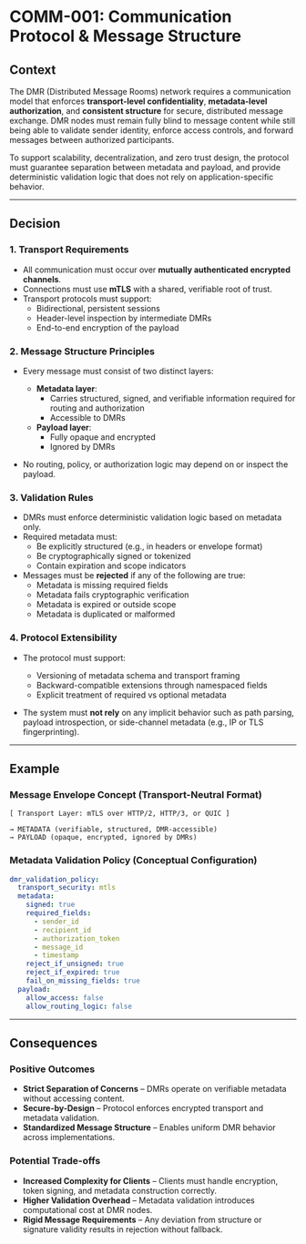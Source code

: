 # COMM-001: Communication Protocol & Message Structure

## Context

The DMR (Distributed Message Rooms) network requires a communication model that enforces **transport-level confidentiality**, **metadata-level authorization**, and **consistent structure** for secure, distributed message exchange. DMR nodes must remain fully blind to message content while still being able to validate sender identity, enforce access controls, and forward messages between authorized participants.

To support scalability, decentralization, and zero trust design, the protocol must guarantee separation between metadata and payload, and provide deterministic validation logic that does not rely on application-specific behavior.

---

## Decision

### 1. Transport Requirements

- All communication must occur over **mutually authenticated encrypted channels**.
- Connections must use **mTLS** with a shared, verifiable root of trust.
- Transport protocols must support:
  - Bidirectional, persistent sessions
  - Header-level inspection by intermediate DMRs
  - End-to-end encryption of the payload

### 2. Message Structure Principles

- Every message must consist of two distinct layers:
  - **Metadata layer**:
    - Carries structured, signed, and verifiable information required for routing and authorization
    - Accessible to DMRs
  - **Payload layer**:
    - Fully opaque and encrypted
    - Ignored by DMRs

- No routing, policy, or authorization logic may depend on or inspect the payload.

### 3. Validation Rules

- DMRs must enforce deterministic validation logic based on metadata only.
- Required metadata must:
  - Be explicitly structured (e.g., in headers or envelope format)
  - Be cryptographically signed or tokenized
  - Contain expiration and scope indicators
- Messages must be **rejected** if any of the following are true:
  - Metadata is missing required fields
  - Metadata fails cryptographic verification
  - Metadata is expired or outside scope
  - Metadata is duplicated or malformed

### 4. Protocol Extensibility

- The protocol must support:
  - Versioning of metadata schema and transport framing
  - Backward-compatible extensions through namespaced fields
  - Explicit treatment of required vs optional metadata

- The system must **not rely** on any implicit behavior such as path parsing, payload introspection, or side-channel metadata (e.g., IP or TLS fingerprinting).

---

## Example

### Message Envelope Concept (Transport-Neutral Format)

```text
[ Transport Layer: mTLS over HTTP/2, HTTP/3, or QUIC ]

→ METADATA (verifiable, structured, DMR-accessible)
→ PAYLOAD (opaque, encrypted, ignored by DMRs)
```

### Metadata Validation Policy (Conceptual Configuration)

```yaml
dmr_validation_policy:
  transport_security: mtls
  metadata:
    signed: true
    required_fields:
      - sender_id
      - recipient_id
      - authorization_token
      - message_id
      - timestamp
    reject_if_unsigned: true
    reject_if_expired: true
    fail_on_missing_fields: true
  payload:
    allow_access: false
    allow_routing_logic: false
```

---

## Consequences

### **Positive Outcomes**

- **Strict Separation of Concerns** – DMRs operate on verifiable metadata without accessing content.
- **Secure-by-Design** – Protocol enforces encrypted transport and metadata validation.
- **Standardized Message Structure** – Enables uniform DMR behavior across implementations.

### **Potential Trade-offs**

- **Increased Complexity for Clients** – Clients must handle encryption, token signing, and metadata construction correctly.
- **Higher Validation Overhead** – Metadata validation introduces computational cost at DMR nodes.
- **Rigid Message Requirements** – Any deviation from structure or signature validity results in rejection without fallback.
